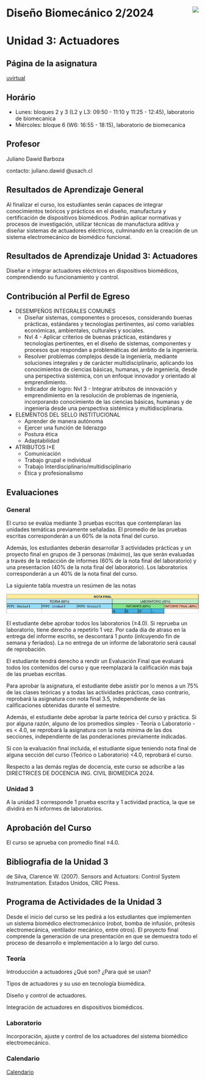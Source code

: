 # <img src="https://julianodb.github.io/SISTEMAS_ELECTRONICOS_PARA_INGENIERIA_BIOMEDICA/img/logo_fing.png?raw=true" align="right" height="45"> Diseño Biomecánico 2/2024
# Unidad 3: Actuadores

## Página de la asignatura

[uvirtual](https://uvirtual.usach.cl/moodle/course/view.php?id=37566)

## Horário 
- Lunes: bloques 2 y 3 (L2 y L3: 09:50 - 11:10 y 11:25 - 12:45), laboratorio de biomecanica
- Miércoles: bloque 6 (W6: 16:55 - 18:15), laboratorio de biomecanica

## Profesor

Juliano Dawid Barboza

contacto: juliano.dawid @usach.cl

## Resultados de Aprendizaje General

Al finalizar el curso, los estudiantes serán capaces de integrar conocimientos teóricos y prácticos en el diseño, manufactura y certificación de dispositivos biomédicos. Podrán aplicar normativas y procesos de investigación, utilizar técnicas de manufactura aditiva y diseñar sistemas de actuadores eléctricos, culminando en la creación de un sistema electromecánico de biomédico funcional.	

## Resultados de Aprendizaje Unidad 3: Actuadores

Diseñar e integrar actuadores eléctricos en dispositivos biomédicos, comprendiendo su funcionamiento y control.

## Contribución al Perfil de Egreso

- DESEMPEÑOS INTEGRALES COMUNES	
    - Diseñar sistemas, componentes o procesos, considerando buenas prácticas, estándares y tecnologías pertinentes, así como variables económicas, ambientales, culturales y sociales.	
    - Nvl 4 - Aplicar criterios de buenas prácticas, estándares y tecnologías pertinentes, en el diseño de sistemas, componentes y procesos que respondan a problemáticas del ámbito de la ingeniería.	
    - Resolver problemas complejos desde la ingeniería, mediante soluciones integrales y de carácter multidisciplinario, aplicando los conocimientos de ciencias básicas, humanas, y de ingeniería, desde una perspectiva sistémica, con un enfoque innovador y orientado al emprendimiento.	
    - Indicador de logro: Nvl 3 - Integrar atributos de innovación y emprendimiento en la resolución de problemas de ingeniería, incorporando conocimiento de las ciencias básicas, humanas y de ingeniería desde una perspectiva sistémica y multidisciplinaria.	
- ELEMENTOS DEL SELLO INSTITUCIONAL	
    - Aprender de manera autónoma
    - Ejercer una función de liderazgo
    - Postura ética
    - Adaptabilidad
- ATRIBUTOS I+E
    - Comunicación
	- Trabajo grupal e individual
	- Trabajo Interdisciplinario/multidisciplinario
	- Ética y profesionalismo

## Evaluaciones

### General

El curso se evalúa mediante 3 pruebas escritas que contemplaran las unidades temáticas previamente señaladas. El promedio de las pruebas escritas corresponderán a un 60% de la nota final del curso. 

Además, los estudiantes deberán desarrollar 3 actividades prácticas y un proyecto final en grupos de 3 personas (máximo), las que serán evaluadas a través de la redacción de informes  (60% de la nota final del laboratorio) y una presentacion (40% de la nota final del laboratorio).  Los laboratorios corresponderán a un 40% de la nota final del curso. 

La siguiente tabla muestra un resúmen de las notas

![notas](img/notas.png)

El estudiante debe aprobar todos los laboratorios (≥4.0). Si reprueba un laboratorio, tiene derecho a repetirlo 1 vez. Por cada dia de atraso en la entrega del informe escrito, se descontará 1 punto (inlcuyendo fin de semana y feriados). La no entrega de un informe de laboratorio será causal de reprobación.

El estudiante tendrá derecho a rendir un Evaluación Final que evaluará todos los contenidos del curso y que reemplazará la calificación más baja de las pruebas escritas. 

Para aprobar la asignatura, el estudiante debe asistir por lo menos a un 75% de las clases teóricas y a todas las actividades prácticas, caso contrario, reprobará la asignatura con nota final 3.5, independiente de las calificaciones obtenidas durante el semestre. 

Además, el estudiante debe aprobar la parte teórica del curso y práctica. Si por alguna razón, alguno de los promedios simples - Teoría o Laboratorio - es < 4.0, se reprobará la asignatura con la nota mínima de las dos secciones, independiente de las ponderaciones previamente indicadas. 

Si con la evaluación final incluida, el estudiante sigue teniendo nota final de alguna sección del curso (Teórico o Laboratorio) <4.0, reprobará el curso.

Respecto a las demás reglas de docencia, este curso se adscribe a las DIRECTRICES DE DOCENCIA ING. CIVIL BIOMEDICA 2024.

### Unidad 3

A la unidad 3 corresponde 1 prueba escrita y 1 actividad practica, la que se dividirá en N informes de laboratorios.

## Aprobación del Curso

El curso se aprueba con promedio final ≥4.0.	

## Bibliografia de la Unidad 3

de Silva, Clarence W. (2007). Sensors and Actuators: Control System Instrumentation. Estados Unidos, CRC Press.

## Programa de Actividades de la Unidad 3

Desde el inicio del curso se les pedirá a los estudiantes que implementen un sistema biomédico electromecánico (robot, bomba de infusión, prótesis electromecánica, ventilador mecánico, entre otros). El proyecto final comprende la generación de una presentación en que se demuestra todo el proceso de desarrollo e implementación a lo largo del curso.	

### Teoría 

Introducción a actuadores ¿Qué son? ¿Para qué se usan?

Tipos de actuadores y su uso en tecnología biomédica.

Diseño y control de actuadores.

Integración de actuadores en dispositivos biomédicos.

### Laboratorio

Incorporación, ajuste y control de los actuadores del sistema biomédico electromecánico.

### Calendario

[Calendario](CALENDAR.md)